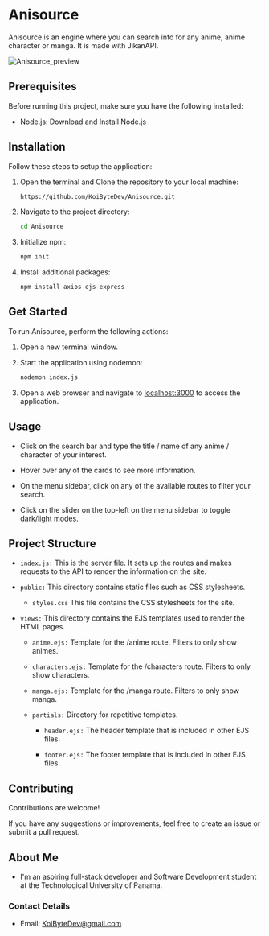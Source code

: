 # Anisource

Anisource is an engine where you can search info for any anime, anime character or manga. It is made with JikanAPI.

![Anisource_preview](http://public/assets/show.jpg)

## Prerequisites

Before running this project, make sure you have the following installed:

* Node.js: Download and Install Node.js

## Installation

Follow these steps to setup the application:

1. Open the terminal and Clone the repository to your local machine:

    ```bash
    https://github.com/KoiByteDev/Anisource.git
    ```

2. Navigate to the project directory:

    ```bash
    cd Anisource
    ```

3. Initialize npm:

   ```bash
   npm init
   ```

4. Install additional packages:

   ```bash
   npm install axios ejs express
   ```

## Get Started

To run Anisource, perform the following actions:

1. Open a new terminal window.

2. Start the application using nodemon:

   ```bash
   nodemon index.js
   ```
7. Open a web browser and navigate to [localhost:3000](http://localhost:3000) to access the application.

## Usage

* Click on the search bar and type the title / name of any anime / character of your interest.

* Hover over any of the cards to see more information.

* On the menu sidebar, click on any of the available routes to filter your search.

* Click on the slider on the top-left on the menu sidebar to toggle dark/light modes.

## Project Structure

* `index.js:` This is the server file. It sets up the routes and makes requests to the API to render the information on the site.

* `public:` This directory contains static files such as CSS stylesheets.
    * `styles.css` This file contains the CSS stylesheets for the site.

* `views:` This directory contains the EJS templates used to render the HTML pages.

    * `anime.ejs:` Template for the /anime route. Filters to only show animes.
     
    * `characters.ejs:` Template for the /characters route. Filters to only show characters.

    * `manga.ejs:` Template for the /manga route. Filters to only show manga.

    * `partials:` Directory for repetitive templates.
        * `header.ejs:` The header template that is included in other EJS files.

        * `footer.ejs:` The footer template that is included in other EJS files.

## Contributing
Contributions are welcome! 

If you have any suggestions or improvements, feel free to create an issue or submit a pull request.

## About Me

* I'm an aspiring full-stack developer and Software Development student at the Technological University of Panama.


### Contact Details
* Email: KoiByteDev@gmail.com